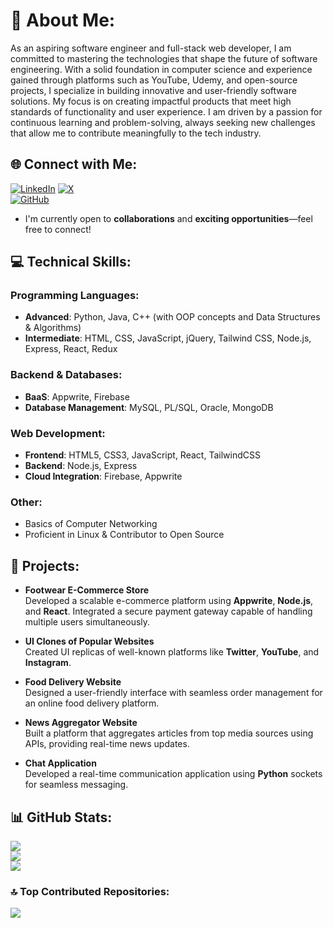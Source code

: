 # 💫 About Me:
As an aspiring software engineer and full-stack web developer, I am committed to mastering the technologies that shape the future of software engineering. With a solid foundation in computer science and experience gained through platforms such as YouTube, Udemy, and open-source projects, I specialize in building innovative and user-friendly software solutions. My focus is on creating impactful products that meet high standards of functionality and user experience. I am driven by a passion for continuous learning and problem-solving, always seeking new challenges that allow me to contribute meaningfully to the tech industry.

## 🌐 Connect with Me:
[![LinkedIn](https://img.shields.io/badge/LinkedIn-%230077B5.svg?logo=linkedin&logoColor=white)](https://linkedin.com/in/aman-jaiswalg) [![X](https://img.shields.io/badge/X-black.svg?logo=X&logoColor=white)](https://x.com/Aman09143227)  
[![GitHub](https://img.shields.io/badge/GitHub-%23181717.svg?logo=github&logoColor=white)](https://github.com/JAmanOG)
- I'm currently open to **collaborations** and **exciting opportunities**—feel free to connect!
## 💻 Technical Skills:
### Programming Languages:
- **Advanced**: Python, Java, C++ (with OOP concepts and Data Structures & Algorithms)
- **Intermediate**: HTML, CSS, JavaScript, jQuery, Tailwind CSS, Node.js, Express, React, Redux

### Backend & Databases:
- **BaaS**: Appwrite, Firebase
- **Database Management**: MySQL, PL/SQL, Oracle, MongoDB

### Web Development:
- **Frontend**: HTML5, CSS3, JavaScript, React, TailwindCSS
- **Backend**: Node.js, Express
- **Cloud Integration**: Firebase, Appwrite

### Other:
- Basics of Computer Networking
- Proficient in Linux & Contributor to Open Source

## 🚀 Projects:
- **Footwear E-Commerce Store**  
  Developed a scalable e-commerce platform using **Appwrite**, **Node.js**, and **React**. Integrated a secure payment gateway capable of handling multiple users simultaneously.
  
- **UI Clones of Popular Websites**  
  Created UI replicas of well-known platforms like **Twitter**, **YouTube**, and **Instagram**.

- **Food Delivery Website**  
  Designed a user-friendly interface with seamless order management for an online food delivery platform.

- **News Aggregator Website**  
  Built a platform that aggregates articles from top media sources using APIs, providing real-time news updates.

- **Chat Application**  
  Developed a real-time communication application using **Python** sockets for seamless messaging.

## 📊 GitHub Stats:
![](https://github-readme-stats.vercel.app/api?username=JAmanOG&theme=dark&hide_border=false&include_all_commits=true&count_private=true)<br/>
![](https://github-readme-streak-stats.herokuapp.com/?user=JAmanOG&theme=dark&hide_border=false)<br/>
![](https://github-readme-stats.vercel.app/api/top-langs/?username=JAmanOG&theme=dark&hide_border=false&include_all_commits=true&count_private=true&layout=compact)

### 🔝 Top Contributed Repositories:
![](https://github-contributor-stats.vercel.app/api?username=JAmanOG&limit=5&theme=dark&combine_all_yearly_contributions=true)
